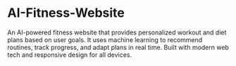 # AI-Fitness-Website
An AI-powered fitness website that provides personalized workout and diet plans based on user goals. It uses machine learning to recommend routines, track progress, and adapt plans in real time. Built with modern web tech and responsive design for all devices.
